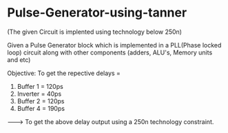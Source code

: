 # Pulse-Generator-using-tanner
(The given Circuit is implented using technology below 250n)

Given a Pulse Generator block which is implemented in a PLL(Phase locked loop) circuit along with other components (adders, ALU's, Memory units and etc)

Objective:
To get the repective delays = 
1) Buffer 1 = 120ps
2) Inverter = 40ps
3) Buffer 2 = 120ps
4) Buffer 4 = 190ps

---> To get the above delay output using a 250n technology constraint.


